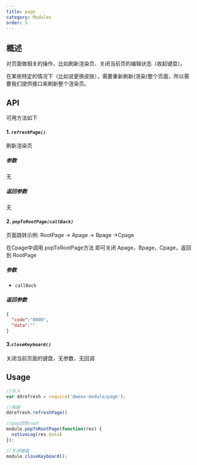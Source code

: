 ```yaml
---
title: page
category: Modules
order: 5
---
```



概述
---

对页面做相关的操作，比如刷新渲染页、关闭当前页的编辑状态（收起键盘）。

在某些特定的情况下（比如说更换皮肤），需要重新刷新(渲染)整个页面，所以需要我们提供接口来刷新整个渲染页。

API
---

可用方法如下

#### 1. ***`refreshPage()`***

刷新渲染页

##### 参数

无
  
##### 返回参数

无

#### 2. ***`popToRootPage(callBack)`***

页面跳转示例: RootPage ->  Apage -> Bpage ->Cpage


在Cpage中调用 popToRootPage方法 即可关闭 Apage，Bpage，Cpage，返回到 RootPage

##### 参数
  
* `callBack `

  

##### 返回参数
```json
{
  "code":"0000",
  "data":""
}

```

#### 3.***`closeKeyboard()`***

关闭当前页面的键盘，无参数，无回调



Usage
---

```javascript
//引入
var ddrefresh = require('@weex-module/page');

//刷新
ddrefresh.refreshPage()

//pop回到root
module.popToRootPage(function(res) {
  nativeLog(res.data)
});

//关闭键盘
module.closeKeyboard();


```

